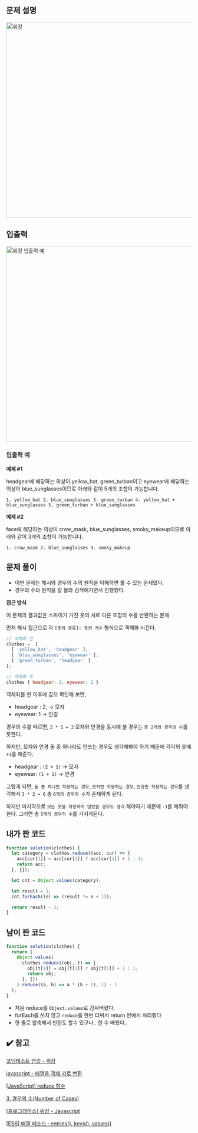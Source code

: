 ## 문제 설명

<img width="531" alt="위장" src="https://user-images.githubusercontent.com/47416686/124059610-51461980-da66-11eb-9aa3-5fca23298517.png">

## 입출력

<img width="531" alt="위장 입출력 예" src="https://user-images.githubusercontent.com/47416686/124059604-5014ec80-da66-11eb-87c3-6e895c839b77.png">

### 입출력 예

**예제 #1**

headgear에 해당하는 의상이 yellow_hat, green_turban이고 eyewear에 해당하는 의상이 blue_sunglasses이므로 아래와 같이 5개의 조합이 가능합니다.

`1. yellow_hat 2. blue_sunglasses 3. green_turban 4. yellow_hat + blue_sunglasses 5. green_turban + blue_sunglasses`

**예제 #2**

face에 해당하는 의상이 crow_mask, blue_sunglasses, smoky_makeup이므로 아래와 같이 3개의 조합이 가능합니다.

`1. crow_mask 2. blue_sunglasses 3. smoky_makeup`

## 문제 풀이

- 이번 문제는 해시와 경우의 수의 원칙을 이해하면 풀 수 있는 문제였다.
- 경우의 수의 원칙을 잘 몰라 검색해가면서 진행했다.

**접근 방식**

이 문제의 결과값은 스파이가 가진 옷의 서로 다른 조합의 수를 반환하는 문제

먼저 해시 접근으로 각 `[옷의 종류]: 옷의 개수` 형식으로 객체화 시킨다.

```jsx
// 객체화 전
clothes =  [
  [ 'yellow_hat', 'headgear' ],
  [ 'blue_sunglasses', 'eyewear' ],
  [ 'green_turban', 'headgear' ]
];

// 객체화 후
clothes { headgear: 2, eyewear: 1 }
```

객체화를 한 이후에 값으 확인해 보면,
- headgear : 2, → 모자
- eyewear: 1 → 안경

경우의 수를 따르면, `2 * 1 = 2` 모자와 안경을 동시에 쓸 경우는 `총 2개의 경우의 수`를 뜻한다.

하지만, 모자와 안경 둘 중 하나라도 안쓰는 경우도 생각해봐야 하기 때문에
각각의 옷에 `+1`를 해준다.
- headgear : `(2 + 1)` → 모자
- eyewear: `(1 + 1)` → 안경

그렇게 되면, `둘 중 하나만 착용하는 경우`, `모자만 착용하는 경우`, `안경만 착용하는 경우`를 생각해서
`3 * 2 = 6` 총 `6개의 경우의 수`가 존재하게 된다.

하지만 마지막으로 `모든 옷을 착용하지 않았을 경우도 생각` 해야하기 때문에 `-1`를 해줘야한다.
그러면 총 `5개의 경우의 수`를 가지게된다.

## 내가 짠 코드

```jsx
function solution(clothes) {
  let category = clothes.reduce((acc, cur) => {
    acc[cur[1]] = acc[cur[1]] ? acc[cur[1]] + 1 : 1;
    return acc;
  }, {});

  let cnt = Object.values(category);

  let result = 1;
  cnt.forEach((e) => (result *= e + 1));

  return result - 1;
}
```

## 남이 짠 코드

```jsx
function solution(clothes) {
  return (
    Object.values(
      clothes.reduce((obj, t) => {
        obj[t[1]] = obj[t[1]] ? obj[t[1]] + 1 : 1;
        return obj;
      }, {})
    ).reduce((a, b) => a * (b + 1), 1) - 1
  );
}
```

- 처음 reduce를 `Object.values`로 감싸버렸다.
- forEach를 쓰지 않고 `reduce`를 한번 더써서 return 안에서 처리했다
- 한 줄로 압축해서 반환도 할수 있구나.. 한 수 배웠다..

## ✔️ 참고

[코딩테스트 연습 - 위장](https://programmers.co.kr/learn/courses/30/lessons/42578)

[javascript - 배열을 객체 키로 변환](https://www.python2.net/questions-964565.htm)

[[JavaScript] reduce 함수](https://blog.naver.com/PostView.nhn?blogId=wideeyed&logNo=221877924629)

[3. 경우의 수(Number of Cases)](https://starrykss.tistory.com/1002)

[[프로그래머스] 위장 - Javascript](https://pretend-nonmajor.tistory.com/3)

[[ES6] 배열 메소드 : entries(), keys(), values()](https://paperblock.tistory.com/76)
